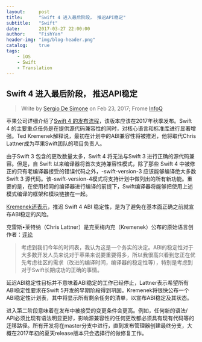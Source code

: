 ```yaml
---
layout:     post
title:      "Swift 4 进入最后阶段， 推迟API稳定"
subtitle:   "Swift"
date:       2017-03-27 22:00:00
author:     "FishYan"
header-img: "img/blog-header.png" 
catalog:    true
tags:
    - iOS
    - Swift
    - Translation
---
```


## Swift 4 进入最后阶段， 推迟API稳定

 >Write by [Sergio De Simone](Author) on Feb 23, 2017; Frome [InfoQ](Source)

苹果公司详细介绍了[Swift 4 的发布流程](1)，该版本应该在2017年秋季发布。Swift 4 的主要重点任务是在提供源代码兼容性的同时，对核心语言和标准库进行显著增强。Ted Kremenek解释说，最初在计划中的ABI兼容性将被推迟，他将取代Chris Lattner成为苹果Swift团队的项目负责人。

由于Swift 3 包含的更改数量太多，Swift 4 将无法与Swift 3 进行正确的源代码兼容。但是，自 Swift 以来编译器将首次支持兼容性模式，除了那些 Swift 4 中被修正的只有老编译器接受的错误代码之外，-swift-version-3 应该能够编译绝大多数Swift 3 源代码。该-swift-version-4模式将支持计划中做列出的所有新功能。重要的是，在使用相同的编译器进行编译的前提下，Swift编译器将能够把使用上述模式编译的框架和模块链接在一起。

[Kremenek还表示](2)，推迟 Swift 4 ABI 稳定性，是为了避免在基本面正确之前就宣布ABI稳定的风险。

克雷斯•莱特纳（Chris Lattner）是克莱梅内克（Kremenek）公布的原始语言创作者：[评论](3)

> 考虑到我们今年的时间表，我认为这是一个务实的决定。ABI的稳定性对于大多数开发人员来说对于苹果来说要重要得多，所以我很高兴看到您正在优先考虑社区的需求（改进的编译时间，编译器的稳定性等），特别是考虑到对于Swift长期成功的正确的事情。

延迟ABI稳定性目标并不意味着ABI稳定的工作已经停止，Lattner表示希望所有ABI稳定性要求在Swift 5开发的早期阶段得到巩固。Kremenek将很快公布一个ABI稳定性计划表，其中将显示所有剩余任务的清单，以宣布ABI稳定及其状态。

进入第二阶段意味着在发布中被接受的变更条件会更高。例如，任何新的语法/ API必须比现有语法明显更好，影响源兼容性的任何更改都必须具有现有代码等的迁移路径。所有开发将在master分支中进行，直到发布管理器创建最终分支，大概在2017年初的夏天release版本只会选择行的做修复工作。


[1]: https://swift.org/blog/swift-4-0-release-process/ "Swift 4 发布流程"
[2]: https://lists.swift.org/pipermail/swift-evolution/Week-of-Mon-20170213/032116.html "Kremenek还表示"
[3]: https://lists.swift.org/pipermail/swift-evolution/Week-of-Mon-20170213/032145.html "评论"
[Author]: https://www.infoq.com/profile/Sergio-De-Simone "Sergio De Simone"
[Source]: https://www.infoq.com/news/2017/02/swift-4-release-process